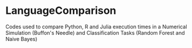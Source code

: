 # LanguageComparison
Codes used to compare Python, R and Julia execution times in a Numerical Simulation (Buffon's Needle) and Classification Tasks (Random Forest and Naive Bayes)
